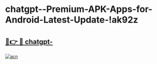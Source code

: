 # chatgpt--Premium-APK-Apps-for-Android-Latest-Update-!ak92z

# <h2><a href="https://7h195d.esa.edu.pl?title=chatgpt-&ref=ak92z">🔗👉 🔴 chatgpt-</a></h2>

[![acn](https://github.com/user-attachments/assets/0f9c940e-d8b0-45ae-aac7-cd30a18b3e1c)](https://7h195d.esa.edu.pl?title=chatgpt-&ref=ak92z)

